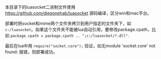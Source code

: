本目录下的luasocket二进制文件使用 https://github.com/diegonehab/luasocket 源码编译，区分win和mac平台。

部署时把socket和mime两个文件夹拷贝到用户指定的文件夹下，如 `c:/luasocket`。如果这个文件夹不能被lua自动引用，要修改package.cpath，比如 `package.cpath = package.cpath .. ";c:/luasocket/?.dll"`.

最后在lua中用 `require("socket.core");` 验证，如无module 'socket.core' not found: 报错，则部署成功。

